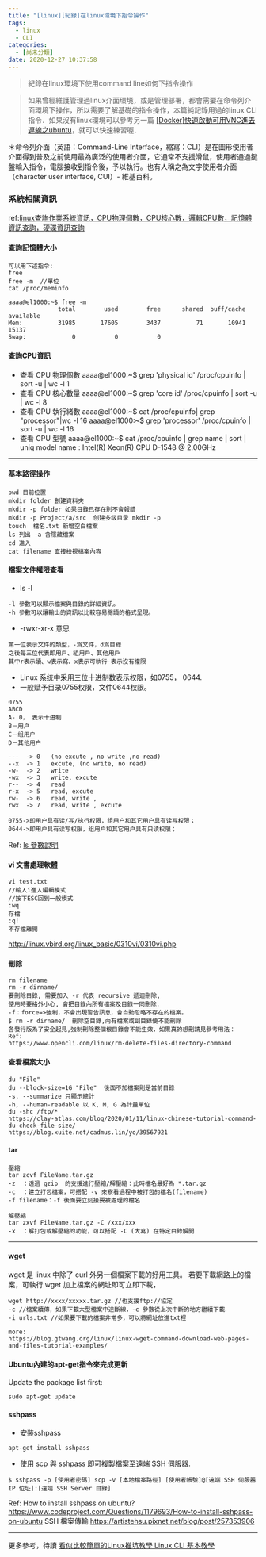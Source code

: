 ```yaml
---
title: "[linux][紀錄]在linux環境下指令操作"
tags:
  - linux
  - CLI
categories:
  - [尚未分類]
date: 2020-12-27 10:37:58
---
```


>紀錄在linux環境下使用command line如何下指令操作 



> 如果曾經維護管理過linux介面環境，或是管理部署，都會需要在命令列介面環境下操作，所以需要了解基礎的指令操作，本篇純記錄用過的linux CLI指令．如果沒有linux環境可以參考另一篇 [[Docker]快速啟動可用VNC進去連線之ubuntu](https://minilabmemo.github.io/2020/09/14/docker-ubuntu-vnc/")，就可以快速練習喔．

＊命令列介面（英語：Command-Line Interface，縮寫：CLI）是在圖形使用者介面得到普及之前使用最為廣泛的使用者介面，它通常不支援滑鼠，使用者通過鍵盤輸入指令，電腦接收到指令後，予以執行。也有人稱之為文字使用者介面（character user interface, CUI）- 維基百科。


### 系統相關資訊
ref:[linux查詢作業系統資訊，CPU物理個數，CPU核心數，邏輯CPU數，記憶體資訊查詢，硬碟資訊查詢](https://www.uj5u.com/caozuo/9727.html)

#### 查詢記憶體大小
```
可以用下述指令:
free  
free -m  //單位
cat /proc/meminfo

aaaa@el1000:~$ free -m
              total        used        free      shared  buff/cache   available
Mem:          31985       17605        3437          71       10941       15137
Swap:             0           0           0
```


#### 查詢CPU資訊
- 查看 CPU 物理個數
aaaa@el1000:~$ grep 'physical id' /proc/cpuinfo | sort -u | wc -l
1
- 查看 CPU 核心數量
aaaa@el1000:~$ grep 'core id' /proc/cpuinfo | sort -u | wc -l
8
- 查看 CPU 執行緒數
aaaa@el1000:~$ cat /proc/cpuinfo| grep "processor"|wc -l
16
aaaa@el1000:~$  grep 'processor' /proc/cpuinfo | sort -u | wc -l
16
- 查看 CPU 型號
aaaa@el1000:~$ cat /proc/cpuinfo | grep name | sort | uniq
model name      : Intel(R) Xeon(R) CPU D-1548 @ 2.00GHz


---------------


#### 基本路徑操作
```
pwd 目前位置
mkdir folder 創建資料夾
mkdir -p folder 如果目錄已存在則不會報錯
mkdir -p Project/a/src  创建多级目录 mkdir -p
touch  檔名.txt 新增空白檔案
ls 列出 -a 含隱藏檔案
cd 進入
cat filename 直接檢視檔案內容
```

#### 檔案文件權限查看
- ls -l 
```
-l 參數可以顯示檔案與目錄的詳細資訊。
-h 參數可以讓輸出的資訊以比較容易閱讀的格式呈現。

```
- -rwxr-xr-x 意思
```
第一位表示文件的類型，-爲文件，d爲目錄
之後每三位代表即用戶、組用戶、其他用戶
其中r表示讀、w表示寫、x表示可執行-表示沒有權限

```
- Linux 系统中采用三位十进制数表示权限，如0755， 0644.
- 一般赋予目录0755权限，文件0644权限。
```
0755
ABCD
A- 0， 表示十进制
B－用户
C－组用户
D－其他用户
 
---  -> 0   (no excute , no write ,no read)
--x  -> 1   excute, (no write, no read)
-w-  -> 2   write 
-wx  -> 3   write, excute
r--  -> 4   read
r-x  -> 5   read, excute
rw-  -> 6   read, write , 
rwx  -> 7   read, write , excute
 
0755->即用户具有读/写/执行权限，组用户和其它用户具有读写权限；
0644->即用户具有读写权限，组用户和其它用户具有只读权限；

```
 Ref: [ls 參數說明](https://blog.gtwang.org/linux/linux-ls-command-tutorial/)


#### vi 文書處理軟體
```
vi test.txt
//輸入i進入編輯模式
//按下ESC回到一般模式
:wq
存檔
:q!
不存檔離開
```

http://linux.vbird.org/linux_basic/0310vi/0310vi.php

#### 刪除
```
rm filename
rm -r dirname/
要刪除目錄, 需要加入 -r 代表 recursive 遞迴刪除, 
使用時要格外小心, 會把目錄內所有檔案及目錄一同刪除．
-f：force=>強制，不會出現警告訊息，會自動忽略不存在的檔案。
$ rm -r dirname/  刪除空目錄,內有檔案或副目錄便不能刪除
各發行版為了安全起見,強制刪除整個根目錄會不能生效，如果真的想刪請見參考用法：
Ref:
https://www.opencli.com/linux/rm-delete-files-directory-command

```




#### 查看檔案大小
```
du "File"
du --block-size=1G "File"  後面不加檔案則是當前目錄
-s, --summarize 只顯示總計
-h, --human-readable 以 K, M, G 為計量單位
du -shc /ftp/*
https://clay-atlas.com/blog/2020/01/11/linux-chinese-tutorial-command-du-check-file-size/
https://blog.xuite.net/cadmus.lin/yo/39567921
```




#### tar 
```
壓縮
tar zcvf FileName.tar.gz
-z  ：透過 gzip  的支援進行壓縮/解壓縮：此時檔名最好為 *.tar.gz
-c  ：建立打包檔案，可搭配 -v 來察看過程中被打包的檔名(filename)
-f filename：-f 後面要立刻接要被處理的檔名

解壓縮
tar zxvf FileName.tar.gz -C /xxx/xxx
-x  ：解打包或解壓縮的功能，可以搭配 -C (大寫) 在特定目錄解開
```





-------
#### wget
wget 是 linux 中除了 curl 外另一個檔案下載的好用工具。
若要下載網路上的檔案，可執行 wget 加上檔案的網址即可立即下載，
```
wget http://xxxx/xxxxx.tar.gz //也支援ftp://協定
-c //檔案續傳，如果下載大型檔案中途斷線，-c 參數從上次中斷的地方繼續下載
-i urls.txt //如果要下載的檔案非常多，可以將網址放進txt裡

more:
https://blog.gtwang.org/linux/linux-wget-command-download-web-pages-and-files-tutorial-examples/
```

#### Ubuntu內建的apt-get指令來完成更新

Update the package list first:
```
sudo apt-get update
```

#### sshpass
- 安裝sshpass
```
apt-get install sshpass
```

-  使用 scp 與 sshpass 即可複製檔案至遠端 SSH 伺服器.
```
$ sshpass -p [使用者密碼] scp -v [本地檔案路徑] [使用者帳號]@[遠端 SSH 伺服器 IP 位址]:[遠端 SSH Server 目錄]
```
Ref:
How to install sshpass on ubuntu?
https://www.codeproject.com/Questions/1179693/How-to-install-sshpass-on-ubuntu
SSH 檔案傳輸
https://artistehsu.pixnet.net/blog/post/257353906


---
更多參考，待讀
[看似比較簡單的Linux推坑教學 Linux CLI 基本教學](https://www.slideshare.net/ssuser6090c0/linux-linux-cli)
